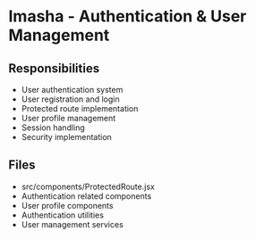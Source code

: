 # Imasha - Authentication & User Management

## Responsibilities

- User authentication system
- User registration and login
- Protected route implementation
- User profile management
- Session handling
- Security implementation

## Files

- src/components/ProtectedRoute.jsx
- Authentication related components
- User profile components
- Authentication utilities
- User management services
